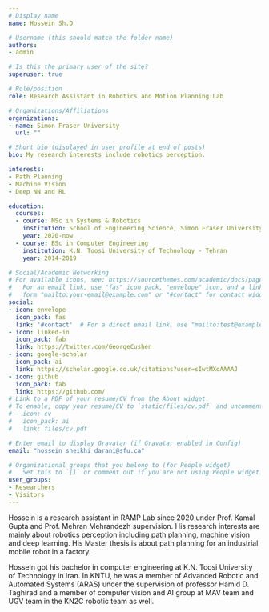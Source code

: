```yaml
---
# Display name
name: Hossein Sh.D

# Username (this should match the folder name)
authors:
- admin

# Is this the primary user of the site?
superuser: true

# Role/position
role: Research Assistant in Robotics and Motion Planning Lab

# Organizations/Affiliations
organizations:
- name: Simon Fraser University
  url: ""

# Short bio (displayed in user profile at end of posts)
bio: My research interests include robotics perception.

interests:
- Path Planning
- Machine Vision
- Deep NN and RL

education:
  courses:
  - course: MSc in Systems & Robotics
    institution: School of Engineering Science, Simon Fraser University
    year: 2020-now
  - course: BSc in Computer Engineering
    institution: K.N. Toosi University of Technology - Tehran
    year: 2014-2019

# Social/Academic Networking
# For available icons, see: https://sourcethemes.com/academic/docs/page-builder/#icons
#   For an email link, use "fas" icon pack, "envelope" icon, and a link in the
#   form "mailto:your-email@example.com" or "#contact" for contact widget.
social:
- icon: envelope
  icon_pack: fas
  link: '#contact'  # For a direct email link, use "mailto:test@example.org".
- icon: linked-in
  icon_pack: fab
  link: https://twitter.com/GeorgeCushen
- icon: google-scholar
  icon_pack: ai
  link: https://scholar.google.co.uk/citations?user=sIwtMXoAAAAJ
- icon: github
  icon_pack: fab
  link: https://github.com/
# Link to a PDF of your resume/CV from the About widget.
# To enable, copy your resume/CV to `static/files/cv.pdf` and uncomment the lines below.
# - icon: cv
#   icon_pack: ai
#   link: files/cv.pdf

# Enter email to display Gravatar (if Gravatar enabled in Config)
email: "hossein_sheikhi_darani@sfu.ca"

# Organizational groups that you belong to (for People widget)
#   Set this to `[]` or comment out if you are not using People widget.
user_groups:
- Researchers
- Visitors
---
```


Hossein is a research assistant in RAMP Lab since 2020 under Prof. Kamal Gupta and Prof. Mehran Mehrandezh supervision. His research interests are mainly about robotics perception including path planning, machine vision and deep learning. His Master thesis is about path planning for an industrial mobile robot in a factory.

Hossein got his bachelor in computer engineering at K.N. Toosi University of Technology in Iran. In KNTU, he was a member of Advanced Robotic and Automated Systems (ARAS) under the supervision of professor Hamid D. Taghirad and a member of computer vision and AI group at MAV team and UGV team in the KN2C robotic team as well.
